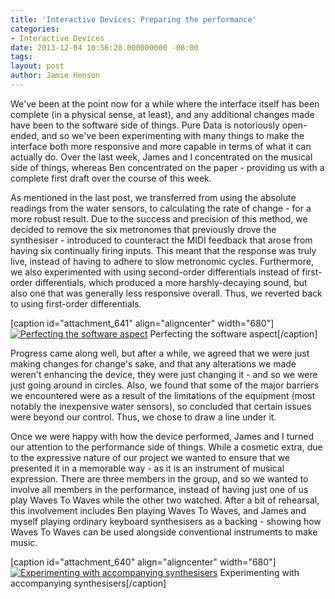 ```yaml
---
title: 'Interactive Devices: Preparing the performance'
categories:
- Interactive Devices
date: 2013-12-04 10:56:28.000000000 -08:00
tags: 
layout: post
author: Jamie Henson
---
```


We've been at the point now for a while where the interface itself has been complete (in a physical sense, at least), and any additional changes made have been to the software side of things. Pure Data is notoriously open-ended, and so we've been experimenting with many things to make the interface both more responsive and more capable in terms of what it can actually do. Over the last week, James and I concentrated on the musical side of things, whereas Ben concentrated on the paper - providing us with a complete first draft over the course of this week.

<!-- more -->

As mentioned in the last post, we transferred from using the absolute readings from the water sensors, to calculating the rate of change - for a more robust result. Due to the success and precision of this method, we decided to remove the six metronomes that previously drove the synthesiser - introduced to counteract the MIDI feedback that arose from having six continually firing inputs. This meant that the response was truly live, instead of having to adhere to slow metronomic cycles. Furthermore, we also experimented with using second-order differentials instead of first-order differentials, which produced a more harshly-decaying sound, but also one that was generally less responsive overall. Thus, we reverted back to using first-order differentials.

[caption id="attachment_641" align="aligncenter" width="680"][![Perfecting the software aspect](http://jh47.com/wp-content/uploads/2013/12/2013-12-05-17.07.51-1024x757.jpg)](http://jh47.com/wp-content/uploads/2013/12/2013-12-05-17.07.51.jpg) Perfecting the software aspect[/caption]

Progress came along well, but after a while, we agreed that we were just making changes for change's sake, and that any alterations we made weren't enhancing the device, they were just changing it - and so we were just going around in circles. Also, we found that some of the major barriers we encountered were as a result of the limitations of the equipment (most notably the inexpensive water sensors), so concluded that certain issues were beyond our control. Thus, we chose to draw a line under it.

Once we were happy with how the device performed, James and I turned our attention to the performance side of things. While a cosmetic extra, due to the expressive nature of our project we wanted to ensure that we presented it in a memorable way - as it is an instrument of musical expression. There are three members in the group, and so we wanted to involve all members in the performance, instead of having just one of us play Waves To Waves while the other two watched. After a bit of rehearsal, this involvement includes Ben playing Waves To Waves, and James and myself playing ordinary keyboard synthesisers as a backing - showing how Waves To Waves can be used alongside conventional instruments to make music.

[caption id="attachment_640" align="aligncenter" width="680"][![Experimenting with accompanying synthesisers](http://jh47.com/wp-content/uploads/2013/12/2013-12-07-17.16.53-757x1024.jpg)](http://jh47.com/wp-content/uploads/2013/12/2013-12-07-17.16.53.jpg) Experimenting with accompanying synthesisers[/caption]